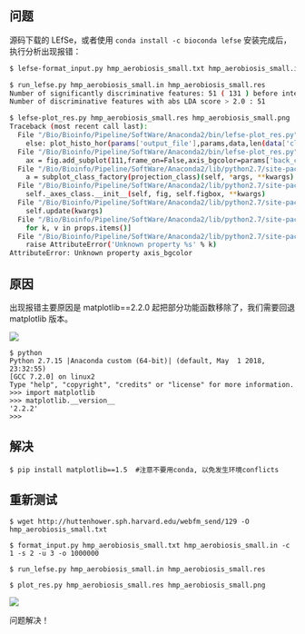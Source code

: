 ## 问题

源码下载的 LEfSe，或者使用 `conda install -c bioconda lefse` 安装完成后，执行分析出现报错：

```bash
$ lefse-format_input.py hmp_aerobiosis_small.txt hmp_aerobiosis_small.in -c 1 -s 2 -u 3 -o 1000000

$ run_lefse.py hmp_aerobiosis_small.in hmp_aerobiosis_small.res
Number of significantly discriminative features: 51 ( 131 ) before internal wilcoxon
Number of discriminative features with abs LDA score > 2.0 : 51

$ lefse-plot_res.py hmp_aerobiosis_small.res hmp_aerobiosis_small.png
Traceback (most recent call last):
  File "/Bio/Bioinfo/Pipeline/SoftWare/Anaconda2/bin/lefse-plot_res.py", line 177, in <module>
    else: plot_histo_hor(params['output_file'],params,data,len(data['cls']) == 2,params['report_features'])
  File "/Bio/Bioinfo/Pipeline/SoftWare/Anaconda2/bin/lefse-plot_res.py", line 70, in plot_histo_hor
    ax = fig.add_subplot(111,frame_on=False,axis_bgcolor=params['back_color'])
  File "/Bio/Bioinfo/Pipeline/SoftWare/Anaconda2/lib/python2.7/site-packages/matplotlib/figure.py", line 1239, in add_subplot
    a = subplot_class_factory(projection_class)(self, *args, **kwargs)
  File "/Bio/Bioinfo/Pipeline/SoftWare/Anaconda2/lib/python2.7/site-packages/matplotlib/axes/_subplots.py", line 77, in __init__
    self._axes_class.__init__(self, fig, self.figbox, **kwargs)
  File "/Bio/Bioinfo/Pipeline/SoftWare/Anaconda2/lib/python2.7/site-packages/matplotlib/axes/_base.py", line 539, in __init__
    self.update(kwargs)
  File "/Bio/Bioinfo/Pipeline/SoftWare/Anaconda2/lib/python2.7/site-packages/matplotlib/artist.py", line 888, in update
    for k, v in props.items()]
  File "/Bio/Bioinfo/Pipeline/SoftWare/Anaconda2/lib/python2.7/site-packages/matplotlib/artist.py", line 881, in _update_property
    raise AttributeError('Unknown property %s' % k)
AttributeError: Unknown property axis_bgcolor
```

## 原因

出现报错主要原因是 matplotlib==2.2.0 起把部分功能函数移除了，我们需要回退 matplotlib 版本。

![](https://shub-1251708715.cos.ap-guangzhou.myqcloud.com/elog-cookbook-img/FsFXTJemjeJR4BJp87MySIjsQ4JN.png)

```
$ python
Python 2.7.15 |Anaconda custom (64-bit)| (default, May  1 2018, 23:32:55)
[GCC 7.2.0] on linux2
Type "help", "copyright", "credits" or "license" for more information.
>>> import matplotlib
>>> matplotlib.__version__
'2.2.2'
>>>
```

## 解决

```shell
$ pip install matplotlib==1.5  #注意不要用conda, 以免发生环境conflicts
```

## 重新测试

```
$ wget http://huttenhower.sph.harvard.edu/webfm_send/129 -O hmp_aerobiosis_small.txt

$ format_input.py hmp_aerobiosis_small.txt hmp_aerobiosis_small.in -c 1 -s 2 -u 3 -o 1000000

$ run_lefse.py hmp_aerobiosis_small.in hmp_aerobiosis_small.res

$ plot_res.py hmp_aerobiosis_small.res hmp_aerobiosis_small.png
```

![](https://shub-1251708715.cos.ap-guangzhou.myqcloud.com/elog-cookbook-img/FqsG3Z4pUugvj6p3BDyw1vPL3G8T.png)

问题解决！
